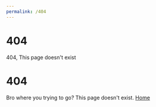 ```yaml
---
permalink: /404
---
```

# 404
404, This page doesn't exist

# 404

Bro where you trying to go? This page doesn't exist.
[Home](https://lionninjaplays.github.io)
